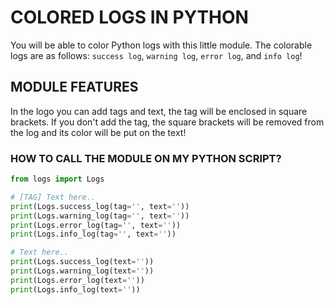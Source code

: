 # COLORED LOGS IN PYTHON
You will be able to color Python logs with this little module. The colorable logs are as follows: `success log`, `warning log`, `error log`, and `info log`!
## MODULE FEATURES
In the logo you can add tags and text, the tag will be enclosed in square brackets. If you don't add the tag, the square brackets will be removed from the log and its color will be put on the text!
### HOW TO CALL THE MODULE ON MY PYTHON SCRIPT?
```py
from logs import Logs

# [TAG] Text here..
print(Logs.success_log(tag='', text=''))
print(Logs.warning_log(tag='', text=''))
print(Logs.error_log(tag='', text=''))
print(Logs.info_log(tag='', text=''))

# Text here..
print(Logs.success_log(text=''))
print(Logs.warning_log(text=''))
print(Logs.error_log(text=''))
print(Logs.info_log(text=''))
```
